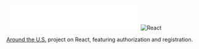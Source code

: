 ![AroundTheUs](./src/images/header.svg) ![React](https://img.icons8.com/officel/30/000000/react.png)

[Around the U.S.](https://github.com/galon7/web_project_4) project on React, featuring authorization and registration.
